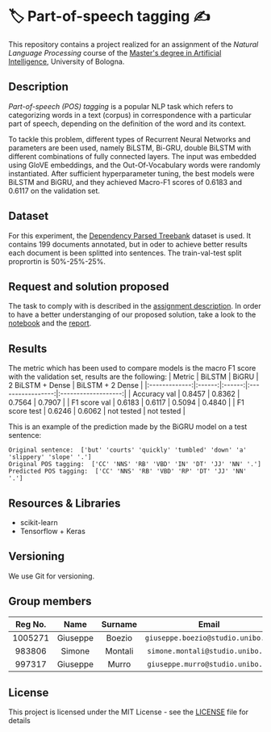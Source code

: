 # 🏷️ Part-of-speech tagging ✍️

This repository contains a project realized for an assignment of the *Natural Language Processing* course of the [Master's degree in Artificial Intelligence](https://corsi.unibo.it/2cycle/artificial-intelligence), University of Bologna.

## Description

*Part-of-speech (POS) tagging* is a popular NLP task which refers to categorizing words in a text (corpus) in correspondence with a particular part of speech, depending on the definition of the word and its context.

To tackle this problem, different types of Recurrent Neural Networks and parameters are been used, namely BiLSTM, Bi-GRU, double BiLSTM with different combinations of fully connected layers. The input was embedded using GloVE embeddings, and the Out-Of-Vocabulary words were randomly instantiated. After sufficient hyperparameter tuning, the best models were BiLSTM and BiGRU, and they achieved Macro-F1 scores of 0.6183 and 0.6117 on the validation set.

## Dataset
For this experiment, the [Dependency Parsed Treebank](https://www.nltk.org/nltk_data/) dataset is used.
It contains 199 documents annotated, but in oder to achieve better results each document is been splitted into sentences.
The train-val-test split proprortin is 50%-25%-25%.

## Request and solution proposed
The task to comply with is described in the [assignment description](./Assignment_1.ipynb).
In order to have a better understanging of our proposed solution, take a look to the [notebook](./POS_tagging.ipynb) and the [report](./report.pdf).

## Results
The metric which has been used to compare models is the macro F1 score with the validation set, results are the following:
|    Metric     | BiLSTM | BiGRU  |  2 BiLSTM + Dense |   BiLSTM + 2 Dense  |
|:-------------:|:------:|:------:|:-----------------:|:-------------------:|
| Accuracy val  | 0.8457 | 0.8362 |       0.7564      |       0.7907        |
| F1 score val  | 0.6183 | 0.6117 |       0.5094      |       0.4840        |
| F1 score test | 0.6246 | 0.6062 |   not tested      |   not tested        |


This is an example of the prediction made by the BiGRU model on a test sentence:
```
Original sentence:  ['but' 'courts' 'quickly' 'tumbled' 'down' 'a' 'slippery' 'slope' '.']
Original POS tagging:  ['CC' 'NNS' 'RB' 'VBD' 'IN' 'DT' 'JJ' 'NN' '.']
Predicted POS tagging:  ['CC' 'NNS' 'RB' 'VBD' 'RP' 'DT' 'JJ' 'NN' '.']
```

## Resources & Libraries

* scikit-learn
* Tensorflow + Keras



## Versioning

We use Git for versioning.



## Group members

| Reg No. |   Name    |  Surname  |                 Email                  |                       Username                        |
| :-----: | :-------: | :-------: | :------------------------------------: | :---------------------------------------------------: |
| 1005271 | Giuseppe  |   Boezio  | `giuseppe.boezio@studio.unibo.it`      | [_giuseppeboezio_](https://github.com/giuseppeboezio) |
|  983806 | Simone    |  Montali  |    `simone.montali@studio.unibo.it`    |         [_montali_](https://github.com/montali)         |
|  997317 | Giuseppe  |    Murro  |    `giuseppe.murro@studio.unibo.it`    |         [_gmurro_](https://github.com/gmurro)         |



## License

This project is licensed under the MIT License - see the [LICENSE](./LICENSE) file for details
